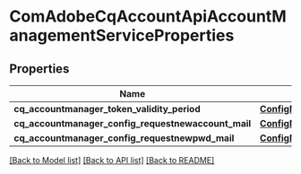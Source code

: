 # ComAdobeCqAccountApiAccountManagementServiceProperties

## Properties
Name | Type | Description | Notes
------------ | ------------- | ------------- | -------------
**cq_accountmanager_token_validity_period** | [**ConfigNodePropertyInteger**](ConfigNodePropertyInteger.md) |  | [optional] 
**cq_accountmanager_config_requestnewaccount_mail** | [**ConfigNodePropertyString**](ConfigNodePropertyString.md) |  | [optional] 
**cq_accountmanager_config_requestnewpwd_mail** | [**ConfigNodePropertyString**](ConfigNodePropertyString.md) |  | [optional] 

[[Back to Model list]](../README.md#documentation-for-models) [[Back to API list]](../README.md#documentation-for-api-endpoints) [[Back to README]](../README.md)


